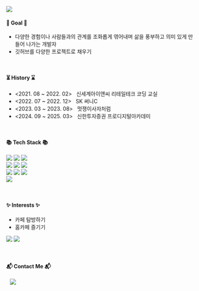 <div align=left>
	<img src="https://capsule-render.vercel.app/api?type=wave&color=0:fef4d7,100:d4f8e8&height=100&section=header&text=Namin's%20Palette&fontSize=20&fontColor=4a4a4a" />
</div>
<div align=left>
	<h4>🌠  Goal  🌠</h4>
	<ul>
		<li>다양한 경험이나 사람들과의 관계를 조화롭게 엮어내며 삶을 풍부하고 의미 있게 만들어 나가는 개발자</li>
		<li>깃허브를 다양한 프로젝트로 채우기</li>
	</ul>
	<br>
	<h4>⏳ History ⌛</h4>
	<ul >
		<li> <2021. 08 ~ 2022. 02> &nbsp; 신세계아이앤씨 리테일테크 코딩 교실 </li>
		<li> <2022. 07 ~ 2022. 12> &nbsp; SK 써니C </li>
		<li> <2023. 03 ~ 2023. 08> &nbsp; 멋쟁이사자처럼 </li>
		<li> <2024. 09 ~ 2025. 03> &nbsp; 신한투자증권 프로디지털아카데미 </li>
	</ul>
	<br>
 	<h4>📚 Tech Stack 📚</h4>
	<img src="https://img.shields.io/badge/c-%2300599C.svg?style=for-the-badge&logo=c&logoColor=white"/>
	<img src="https://img.shields.io/badge/java-%23ED8B00.svg?style=for-the-badge&logo=openjdk&logoColor=white"/>
	<img src="https://img.shields.io/badge/python-3670A0?style=for-the-badge&logo=python&logoColor=ffdd54"/>
	<br>
	<img src="https://img.shields.io/badge/html5-%23E34F26.svg?style=for-the-badge&logo=html5&logoColor=white"/>
  	<img src="https://img.shields.io/badge/css3-%231572B6.svg?style=for-the-badge&logo=css3&logoColor=white"/>
	<img src="https://img.shields.io/badge/javascript-%23323330.svg?style=for-the-badge&logo=javascript&logoColor=%23F7DF1E">
	<br>
	<img src="https://img.shields.io/badge/spring-%236DB33F.svg?style=for-the-badge&logo=spring&logoColor=white"/>
	<img src="https://img.shields.io/badge/mysql-4479A1.svg?style=for-the-badge&logo=mysql&logoColor=white"/>
	<img src="https://img.shields.io/badge/docker-%230db7ed.svg?style=for-the-badge&logo=docker&logoColor=white"/>
	<br>
  	<img src="https://img.shields.io/badge/github-%23121011.svg?style=for-the-badge&logo=github&logoColor=white"/>
	<br><br><br>
	<h4>✨ Interests ✨</h4>
	<ul>
		<li> 카페 탐방하기 </li>
		<li> 홈카페 즐기기 </li>
	</ul>
	<img src="https://github.com/user-attachments/assets/94a6180d-2169-470f-85bf-2b11e993d2b0">
	<img src="https://github.com/user-attachments/assets/9cad3763-d825-462e-9ef9-14b3d87aa939">
	<br><br><br>
  	<h4>📬 Contact Me 📬</h4>
	<a href="mailto:skalsdl10@gmail.com">
	<img src="https://img.shields.io/badge/Gmail-d14836?style=flat-square&logo=Gmail&logoColor=white&link=mailto:skalsdl10@gmail.com"style="height:auto;margin-left:10px; 	margin-right:10px;"/>
	</a>
    
